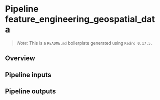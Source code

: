 # Pipeline feature_engineering_geospatial_data

> *Note:* This is a `README.md` boilerplate generated using `Kedro 0.17.5`.

## Overview

<!---
Please describe your modular pipeline here.
-->

## Pipeline inputs

<!---
The list of pipeline inputs.
-->

## Pipeline outputs

<!---
The list of pipeline outputs.
-->
